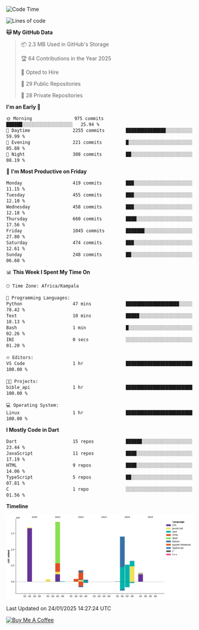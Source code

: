 <!--START_SECTION:waka-->
![Code Time](http://img.shields.io/badge/Code%20Time-944%20hrs%2053%20mins-blue)

![Lines of code](https://img.shields.io/badge/From%20Hello%20World%20I%27ve%20Written-6.9%20million%20lines%20of%20code-blue)

**🐱 My GitHub Data** 

> 📦 2.3 MB Used in GitHub's Storage 
 > 
> 🏆 64 Contributions in the Year 2025
 > 
> 💼 Opted to Hire
 > 
> 📜 29 Public Repositories 
 > 
> 🔑 28 Private Repositories 
 > 
**I'm an Early 🐤** 

```text
🌞 Morning                975 commits         ██████░░░░░░░░░░░░░░░░░░░   25.94 % 
🌆 Daytime                2255 commits        ███████████████░░░░░░░░░░   59.99 % 
🌃 Evening                221 commits         █░░░░░░░░░░░░░░░░░░░░░░░░   05.88 % 
🌙 Night                  308 commits         ██░░░░░░░░░░░░░░░░░░░░░░░   08.19 % 
```
📅 **I'm Most Productive on Friday** 

```text
Monday                   419 commits         ███░░░░░░░░░░░░░░░░░░░░░░   11.15 % 
Tuesday                  455 commits         ███░░░░░░░░░░░░░░░░░░░░░░   12.10 % 
Wednesday                458 commits         ███░░░░░░░░░░░░░░░░░░░░░░   12.18 % 
Thursday                 660 commits         ████░░░░░░░░░░░░░░░░░░░░░   17.56 % 
Friday                   1045 commits        ███████░░░░░░░░░░░░░░░░░░   27.80 % 
Saturday                 474 commits         ███░░░░░░░░░░░░░░░░░░░░░░   12.61 % 
Sunday                   248 commits         ██░░░░░░░░░░░░░░░░░░░░░░░   06.60 % 
```


📊 **This Week I Spent My Time On** 

```text
🕑︎ Time Zone: Africa/Kampala

💬 Programming Languages: 
Python                   47 mins             ████████████████████░░░░░   78.42 % 
Text                     10 mins             █████░░░░░░░░░░░░░░░░░░░░   18.13 % 
Bash                     1 min               █░░░░░░░░░░░░░░░░░░░░░░░░   02.26 % 
INI                      0 secs              ░░░░░░░░░░░░░░░░░░░░░░░░░   01.20 % 

🔥 Editors: 
VS Code                  1 hr                █████████████████████████   100.00 % 

🐱‍💻 Projects: 
bible_api                1 hr                █████████████████████████   100.00 % 

💻 Operating System: 
Linux                    1 hr                █████████████████████████   100.00 % 
```

**I Mostly Code in Dart** 

```text
Dart                     15 repos            ██████░░░░░░░░░░░░░░░░░░░   23.44 % 
JavaScript               11 repos            ████░░░░░░░░░░░░░░░░░░░░░   17.19 % 
HTML                     9 repos             ████░░░░░░░░░░░░░░░░░░░░░   14.06 % 
TypeScript               5 repos             ██░░░░░░░░░░░░░░░░░░░░░░░   07.81 % 
C                        1 repo              ░░░░░░░░░░░░░░░░░░░░░░░░░   01.56 % 
```



**Timeline**

![Lines of Code chart](https://raw.githubusercontent.com/drexhacker/drexhacker/main/assets/bar_graph.png)


 Last Updated on 24/01/2025 14:27:24 UTC
<!--END_SECTION:waka-->

<a href="https://www.buymeacoffee.com/drexsoftorg" target="_blank"><img src="https://www.buymeacoffee.com/assets/img/custom_images/orange_img.png" alt="Buy Me A Coffee" style="height: 41px !important;width: 174px !important;box-shadow: 0px 3px 2px 0px rgba(190, 190, 190, 0.5) !important;-webkit-box-shadow: 0px 3px 2px 0px rgba(190, 190, 190, 0.5) !important;" ></a>


<!---
drexhacker/drexhacker is a ✨ special ✨ repository because its `README.md` (this file) appears on your GitHub profile.
You can click the Preview link to take a look at your changes.
--->
